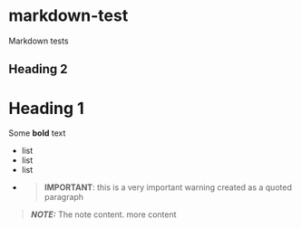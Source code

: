 # markdown-test
Markdown tests
<div id="test1" markdown="1">

## Heading 2

# Heading 1

Some **bold** text

* list
* list
* list
* > **IMPORTANT**: this is a very important warning
  > created as a quoted paragraph

</div>

> **_NOTE:_**  The note content.
> more content
